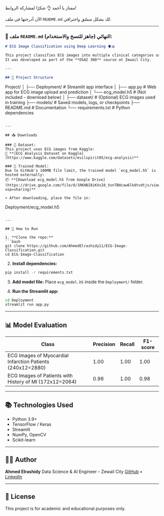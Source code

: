 ممتاز يا أحمد 👌 شكرًا لمشاركة الروابط!

الآن أدرجتها في ملف `README.md` لك بشكل منسّق واحترافي.

---

### 📄 ملف `README.md` النهائي (جاهز للنسخ والاستخدام):

```markdown
# ECG Image Classification using Deep Learning 🫀📊

This project classifies ECG images into multiple clinical categories using a Convolutional Neural Network (CNN).  
It was developed as part of the **DSAI 308** course at Zewail City.

---

## 📁 Project Structure

```

Project/
│
├── Deployment/              # Streamlit app interface
│   ├── app.py               # Web app for ECG image upload and prediction
│   └── ecg\_model.h5         # (Not included - download below)
│
├── dataset/                 # (Optional) ECG images used in training
├── models/                  # Saved models, logs, or checkpoints
├── README.md                # Documentation
└── requirements.txt         # Python dependencies

```

---

## 📥 Downloads

### 🔹 Dataset:
This project uses ECG images from Kaggle:  
📂 **[ECG Analysis Dataset on Kaggle](https://www.kaggle.com/datasets/evilspirit05/ecg-analysis)**

### 🔹 Trained Model:
Due to GitHub's 100MB file limit, the trained model `ecg_model.h5` is hosted externally:  
📦 **[Download ecg_model.h5 from Google Drive](https://drive.google.com/file/d/1RKHBI8iKVx28_VsnTBHcaw6lkdtvdtjv/view?usp=sharing)**

➡️ After downloading, place the file in:
```

Deployment/ecg\_model.h5

````

---

## 🚀 How to Run

1. **Clone the repo:**
```bash
git clone https://github.com/AhmedElrashidy11/ECG-Image-Classification.git
cd ECG-Image-Classification
````

2. **Install dependencies:**

```bash
pip install -r requirements.txt
```

3. **Add model file:**
   Place `ecg_model.h5` inside the `Deployment/` folder.

4. **Run the Streamlit app:**

```bash
cd Deployment
streamlit run app.py
```

---

## 📊 Model Evaluation

| Class                                                      | Precision | Recall | F1-score |
| ---------------------------------------------------------- | --------- | ------ | -------- |
| ECG Images of Myocardial Infarction Patients (240x12=2880) | 1.00      | 1.00   | 1.00     |
| ECG Images of Patients with History of MI (172x12=2064)    | 0.96      | 1.00   | 0.98     |

---

## 📚 Technologies Used

* Python 3.9+
* TensorFlow / Keras
* Streamlit
* NumPy, OpenCV
* Scikit-learn

---

## 👨‍💻 Author

**Ahmed Elrashidy**
Data Science & AI Engineer – Zewail City
[GitHub](https://github.com/AhmedElrashidy11) • [LinkedIn](https://www.linkedin.com/in/ahmedelrashidy)

---

## 🧠 License

This project is for academic and educational purposes only.

````
